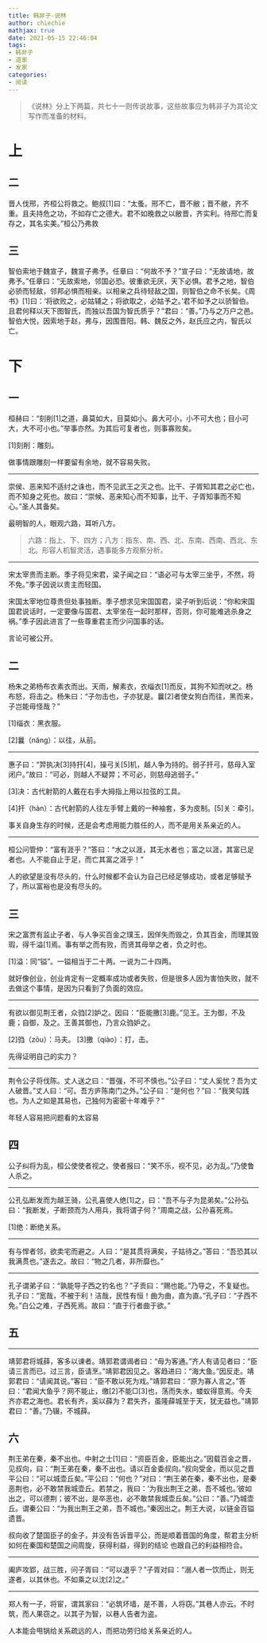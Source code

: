 ```yaml
---
title: 韩非子-说林
author: chiechie
mathjax: true
date: 2021-05-15 22:46:04
tags: 
- 韩非子
- 道家
- 发家
categories: 
- 阅读
---
```

> 《说林》分上下两篇，共七十一则传说故事，这些故事应为韩非子为其论文写作而准备的材料。


# 上
## 二

晋人伐邢，齐桓公将救之。鲍叔[1]曰：“太蚤。邢不亡，晋不敝；晋不敝，齐不重。且夫持危之功，不如存亡之德大。君不如晚救之以敝晋，齐实利。待邢亡而复存之，其名实美。”桓公乃弗救

## 三

智伯索地于魏宣子，魏宣子弗予。任章曰：“何故不予？”宣子曰：“无故请地，故弗予。”任章曰：“无故索地，邻国必恐。彼重欲无厌，天下必惧。君予之地，智伯必骄而轻敌，邻邦必惧而相亲。以相亲之兵待轻敌之国，则智伯之命不长矣。《周书》[1]曰：‘将欲败之，必姑辅之；将欲取之，必姑予之。’君不如予之以骄智伯。且君何释以天下图智氏，而独以吾国为智氏质乎？”君曰：“善。”乃与之万户之邑。智伯大悦，因索地于赵，弗与，因围晋阳。韩、魏反之外，赵氏应之内，智氏以亡。


# 下
## 一


桓赫曰：“刻削[1]之道，鼻莫如大，目莫如小。鼻大可小，小不可大也；目小可大，大不可小也。”举事亦然。为其后可复者也，则事寡败矣。

[1]刻削：雕刻。

做事情跟雕刻一样要留有余地，就不容易失败。

-----

崇侯、恶来知不适纣之诛也，而不见武王之灭之也。比干、子胥知其君之必亡也，而不知身之死也。故曰：“崇候、恶来知心而不知事，比干、子胥知事而不知心。”圣人其备矣。

最明智的人，眼观六路，耳听八方。

> 六路：指上、下、四方；八方：指东、南、西、北、东南、西南、西北、东北。形容人机智灵活，遇事能多方观察分析。


-----

宋太宰贵而主断。季子将见宋君，梁子闻之曰：“语必可与太宰三坐乎，不然，将不免。”季子因说以贵主而轻国。

宋国太宰地位尊贵但处事独断。季子想求见宋国国君，梁子听到后说：“你和宋国国君说话时，一定要像与国君、太宰坐在一起时那样，否则，你可能难逃杀身之祸。”季子因此进言了一些尊重君主而少问国事的话。

言论可被公开。



## 二

杨朱之弟杨布衣素衣而出。天雨，解素衣，衣缁衣[1]而反，其狗不知而吠之。杨布怒，将击之。杨朱曰：“子勿击也，子亦犹是。曩[2]者使女狗白而往，黑而来，子岂能毋怪哉？”

[1]缁衣：黑衣服。

[2]曩（nǎng）：以往，从前。

-----

惠子曰：“羿执决[3]持扞[4]，操弓关[5]机，越人争为持的。弱子扞弓，慈母入室闭户。”故曰：“可必，则越人不疑羿；不可必，则慈母逃弱子。”

[3]决：古代射箭的人戴在右手大拇指上用以拉弦的工具。

[4]扞（hàn）：古代射箭的人往左手臂上戴的一种袖套，多为皮制。[5]关：牵引。

事关自身生存的时候，还是会考虑用能力胜任的人，而不是用关系亲近的人。

-----

桓公问管仲：“富有涯乎？”答曰：“水之以涯，其无水者也；富之以涯，其富已足者也。人不能自止于足，而亡其富之涯乎！”

人的欲望是没有尽头的，什么时候都不会认为自己已经足够成功，或者足够赋予了，所以富裕也是没有尽头的。


## 三

宋之富贾有监止子者，与人争买百金之璞玉，因佯失而毁之，负其百金，而理其毁瑕，得千溢[1]焉。事有举之而有败，而贤其毋举之者，负之时也。

[1]溢：同“镒”。一镒相当于二十两。一说为二十四两。

就好像创业，创业肯定有一定概率成功或者失败，但是很多人因为害怕失败，就不去做这个事情，是因为只看到了负面的效应。

-----

有欲以御见荆王者，众驺[2]妒之。因曰：“臣能撽[3]鹿。”见王。王为御，不及鹿；自御，及之。王善其御也，乃言众驺妒之。

[2]驺（zōu）：马夫。 
[3]撽（qiào）：打，击。

先得证明自己的实力？

-----

荆令公子将伐陈。丈人送之曰：“晋强，不可不慎也。”公子曰：“丈人奚忧？吾为丈人破晋。”丈人曰：“可。吾方庐陈南门之外。”公子曰：“是何也？”曰：“我笑勾践也。为人之如是其易也，己独何为密密十年难乎？”

年轻人容易把问题看的太容易


## 四

公子纠将为乱，桓公使使者视之。使者报曰：“笑不乐，视不见，必为乱。”乃使鲁人杀之。

-----

公孔弘断发而为越王骑，公孔喜使人绝[1]之，曰：“吾不与子为昆弟矣。”公孙弘曰：“我断发，子断颈而为人用兵，我将谓子何？”周南之战，公孙喜死焉。

[1]绝：断绝关系。


-----

有与悍者邻，欲卖宅而避之。人曰：“是其贯将满矣，子姑待之。”答曰：“吾恐其以我满贯也。”遂去之。故曰：“物之几者，非所靡也。”


-----


孔子谓弟子曰：“孰能导子西之钓名也？”子贡曰：“赐也能。”乃导之，不复疑也。孔子曰：“宽哉，不被于利！洁哉，民性有恒！曲为曲，直为直。”孔子曰：“子西不免。”白公之难，子西死焉。故曰：“直于行者曲于欲。”


## 五


-----
靖郭君将城薛，客多以谏者。靖郭君谓谒者曰：“毋为客通。”齐人有请见者曰：“臣请三言而已。过三言，臣请烹。”靖郭君因见之。客趋进曰：“海大鱼。”因反走。靖郭君曰：“请闻其说。”客曰：“臣不敢以死为戏。”靖郭君曰：“原为寡人言之。”答曰：“君闻大鱼乎？网不能止，缴[2]不能□[3]也，荡而失水，蝼蚁得意焉。今夫齐亦君之海也。君长有齐，奚以薛为？君失齐，虽隆薛城至于天，犹无益也。”靖郭君曰：“善。”乃辍，不城薛。

## 六

荆王弟在秦，秦不出也。中射之士[1]曰：“资臣百金，臣能出之。”因载百金之晋，见叔向，曰：“荆王弟在秦，秦不出也。请以百金委叔向。”叔向受金，而以见之晋平公曰：“可以城壶丘矣。”平公曰：“何也？”对曰：“荆王弟在秦，秦不出也，是秦恶荆也，必不敢禁我城壶丘。若禁之，我曰：‘为我出荆王之弟，吾不城也。’彼如出之，可以德荆；彼不出，是卒恶也，必不敢禁我城壶丘矣。”公曰：“善。”乃城壶丘。谓秦公曰：“为我出荆王之弟，吾不城也。”秦因出之。荆王大说，以链金百镒遗晋。


叔向收了楚国臣子的金子，并没有告诉晋平公，而是顺着晋国的角度，帮君主分析如何在秦国和楚国之间周旋，获得利益，得到的结论 也跟自己的利益相符合。

-----

阖庐攻郢，战三胜，问子胥曰：“可以退乎？”子胥对曰：“溺人者一饮而止，则无遂者，以其休也。不如乘之以沈[2]之。”

-----

郑人有一子，将宦，谓其家曰：“必筑坏墙，是不善，人将窃。”其巷人亦云。不时筑，而人果窃之。以其子为智，以巷人告者为盗。

人本能会甩锅给关系疏远的人，而把功劳归给关系亲近的人。